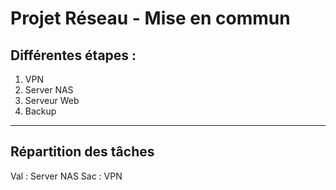 # Projet Réseau - Mise en commun

## Différentes étapes :

1. VPN 
2. Server NAS
3. Serveur Web
4. Backup

---

## Répartition des tâches

Val : Server NAS
Sac : VPN
